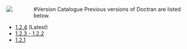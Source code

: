#Version Catalogue
<image align="left" style="margin: 0 4em 1.0em 0" src="images/logo.png"/>
Previous versions of Doctran are listed below.

 * [1.2.4](../1.2.4/index.md) (Latest)
 * [1.2.3 - 1.2.2](../1.2.2/index.md)
 * [1.2.1](../1.2.1/index.md)
